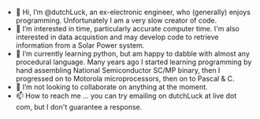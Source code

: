 - 👋 Hi, I’m @dutchLuck, an ex-electronic engineer, who (generally) enjoys programming. Unfortunately I am a very slow creator of code.
- 👀 I’m interested in time, particularly accurate computer time. I'm also interested in data acquistion and may develop code to retrieve information from a Solar Power system.
- 🌱 I’m currently learning python, but am happy to dabble with almost any procedural language. Many years ago I started learning programming by hand assembling National Semiconductor SC/MP binary, then I progressed on to Motorola microprocessors, then on to Pascal & C. 
- 💞️ I’m not looking to collaborate on anything at the moment.
- 📫 How to reach me ... you can try emailing on dutchLuck at live dot com, but I don't guarantee 
a response.
<!---
dutchLuck/dutchLuck is a ✨ special ✨ repository because its `README.md` (this file) appears on your GitHub profile.
You can click the Preview link to take a look at your changes.
--->

